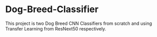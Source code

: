 # Dog-Breed-Classifier
This project is two Dog Breed CNN Classifiers from scratch and using Transfer Learning from ResNext50 respectively.
